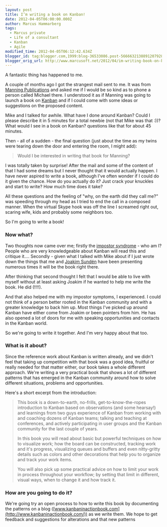 ```yaml
---
layout: post
title: I’m writing a book on Kanban!
date: 2012-04-05T06:00:00.000Z
author: Marcus Hammarberg
tags:
  - Marcus private
  - Life of a consultant
  - Kanban
  - Agile
modified_time: 2012-04-05T06:12:42.634Z
blogger_id: tag:blogger.com,1999:blog-36533086.post-5666632138891207928
blogger_orig_url: http://www.marcusoft.net/2012/04/im-writing-book-on-kanban.html
---
```


A fantastic thing has happened to me.

A couple of months ago I got the strangest mail sent to me. It was from [Manning Publications](http://www.manning.com/) and asked me if I would be so kind as to phone a person called Michael there. I understood it as if Manning was going to launch a book on [Kanban](http://www.kanban101.com) and if I could come with some ideas or suggestions on the proposed content.

Mike and I talked for awhile. What have I done around Kanban? Could I please describe it in 5 minutes for a total newbie (not that Mike was that :))? What would I see in a book on Kanban? questions like that for about 45 minutes.

Then - all of a sudden - the final question (just about the time as my twins were tearing down the door and entering the room, I might add):

> Would I be interested in writing that book for Manning?

I was totally taken by surprise! After the mail and some of the content of that I had some dreams but I never thought that it would actually happen. I have never aspired to write a book, although I've often wonder if I could do it given the chance. How do you actually do it? Just crack your knuckles and start to write? How much time does it take?

All these questions and the feeling of "why, on the earth did they call me?" was speeding through my head as I tried to end the call in a composed manner. When the virtual Skype hook was off the line I screamed right out, scaring wife, kids and probably some neighbors too.

So I'm going to write a book!

### Now what?

Two thoughts now came over me; firstly the [impostor syndrome](http://en.wikipedia.org/wiki/Impostor_syndrome) - who am I? People who are very knowledgeable about Kanban will read this and critique it.... Secondly - given what I talked with Mike about if I just wrote down the things that me and [Joakim Sundén](http://www.joakimsunden.com) have been presenting numerous times it will be the book right there.

After thinking that second thought I felt that I would be able to live with myself without at least asking Joakim if he wanted to help me write the book. He did (!!!!).

And that also helped me with my impostor symptoms, I experienced. I could not think of a person better rooted in the Kanban community and with a greater knowledge to back him up. Most things I've picked up around Kanban have either come from Joakim or been pointers from him. He has also opened a lot of doors for me with speaking opportunities and contacts in the Kanban world.

So we're going to write it together. And I'm very happy about that too.

### What is it about?

Since the reference work about Kanban is written already, and we didn't feel that taking up competition with that book was a good idea, fruitful or really needed for that matter either, our book takes a whole different approach. We're writing a very practical book that shows a lot of different patterns that has emerged in the Kanban community around how to solve different situations, problems and opportunities.

Here's a short excerpt from the introduction:

> This book is a down-to-earth, no-frills, get-to-know-the-ropes introduction to Kanban based on observations (and some hearsay!) and learnings from two guys experience of Kanban from working with and coaching dozens of Kanban teams; talking and teaching at conferences, and actively participating in user groups and the Kanban community for the last couple of years.
>
> In this book you will read about basic but powerful techniques on how to visualize work; how the board can be constructed, tracking work and it's progress, visualizing queues and buffers and even nitty-gritty details such as colors and other decorations that help you to organize and track your work items.
>
> You will also pick up some practical advice on how to limit your work in process throughout your workflow; by setting that limit in different, visual ways, when to change it and how track it.

### How are you going to do it?

We're going try an open process to how to write this book by documenting the patterns on a blog ([www.kanbaninactionbook.com](http://www.kanbaninactionbook.com/)) as we write them. We hope to get feedback and suggestions for alterations and that new patterns
